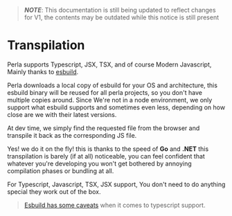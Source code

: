 [esbuild]: https://esbuild.github.io/
[esbuild has some caveats]: https://esbuild.github.io/content-types/#typescript-caveats

> **_NOTE_**: This documentation is still being updated to reflect changes for V1, the contents may be outdated while this notice is still present

# Transpilation

Perla supports Typescript, JSX, TSX, and of course Modern Javascript, Mainly thanks to [esbuild].

Perla downloads a local copy of esbuild for your OS and architecture, this esbuild binary will be reused for all perla projects, so you don't have multiple copies around. Since We're not in a node environment, we only support what esbuild supports and sometimes even less, depending on how close are we with their latest versions.

At dev time, we simply find the requested file from the browser and transpile it back as the corresponding JS file.

Yes! we do it on the fly! this is thanks to the speed of **Go** and **.NET** this transpilation is barely (if at all) noticeable, you can feel confident that whatever you're developing you won't get bothered by annoying compilation phases or bundling at all.

For Typescript, Javascript, TSX, JSX support, You don't need to do anything special they work out of the box.

> [Esbuild has some caveats] when it comes to typescript support.
